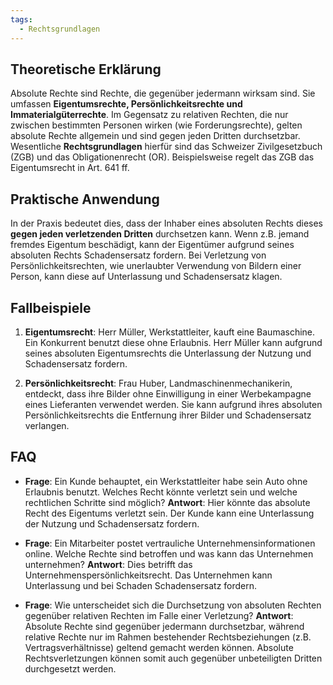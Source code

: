 ```yaml
---
tags:
  - Rechtsgrundlagen
---
```

## Theoretische Erklärung
Absolute Rechte sind Rechte, die gegenüber jedermann wirksam sind. Sie umfassen **Eigentumsrechte, Persönlichkeitsrechte und Immaterialgüterrechte**. Im Gegensatz zu relativen Rechten, die nur zwischen bestimmten Personen wirken (wie Forderungsrechte), gelten absolute Rechte allgemein und sind gegen jeden Dritten durchsetzbar. Wesentliche **Rechtsgrundlagen** hierfür sind das Schweizer Zivilgesetzbuch (ZGB) und das Obligationenrecht (OR). Beispielsweise regelt das ZGB das Eigentumsrecht in Art. 641 ff.

## Praktische Anwendung
In der Praxis bedeutet dies, dass der Inhaber eines absoluten Rechts dieses **gegen jeden verletzenden Dritten** durchsetzen kann. Wenn z.B. jemand fremdes Eigentum beschädigt, kann der Eigentümer aufgrund seines absoluten Rechts Schadensersatz fordern. Bei Verletzung von Persönlichkeitsrechten, wie unerlaubter Verwendung von Bildern einer Person, kann diese auf Unterlassung und Schadensersatz klagen. 

## Fallbeispiele
1. **Eigentumsrecht**: Herr Müller, Werkstattleiter, kauft eine Baumaschine. Ein Konkurrent benutzt diese ohne Erlaubnis. Herr Müller kann aufgrund seines absoluten Eigentumsrechts die Unterlassung der Nutzung und Schadensersatz fordern.
   
2. **Persönlichkeitsrecht**: Frau Huber, Landmaschinenmechanikerin, entdeckt, dass ihre Bilder ohne Einwilligung in einer Werbekampagne eines Lieferanten verwendet werden. Sie kann aufgrund ihres absoluten Persönlichkeitsrechts die Entfernung ihrer Bilder und Schadensersatz verlangen.

## FAQ
- **Frage**: Ein Kunde behauptet, ein Werkstattleiter habe sein Auto ohne Erlaubnis benutzt. Welches Recht könnte verletzt sein und welche rechtlichen Schritte sind möglich?
  **Antwort**: Hier könnte das absolute Recht des Eigentums verletzt sein. Der Kunde kann eine Unterlassung der Nutzung und Schadensersatz fordern.
  
- **Frage**: Ein Mitarbeiter postet vertrauliche Unternehmensinformationen online. Welche Rechte sind betroffen und was kann das Unternehmen unternehmen?
  **Antwort**: Dies betrifft das Unternehmenspersönlichkeitsrecht. Das Unternehmen kann Unterlassung und bei Schaden Schadensersatz fordern.
  
- **Frage**: Wie unterscheidet sich die Durchsetzung von absoluten Rechten gegenüber relativen Rechten im Falle einer Verletzung?
  **Antwort**: Absolute Rechte sind gegenüber jedermann durchsetzbar, während relative Rechte nur im Rahmen bestehender Rechtsbeziehungen (z.B. Vertragsverhältnisse) geltend gemacht werden können. Absolute Rechtsverletzungen können somit auch gegenüber unbeteiligten Dritten durchgesetzt werden.